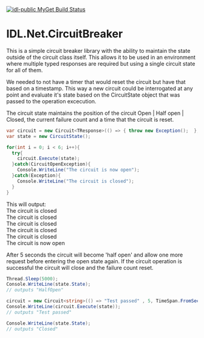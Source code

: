 [![idl-public MyGet Build Status](https://www.myget.org/BuildSource/Badge/idl-public?identifier=4beaf4f5-bef5-4064-8151-68d3a0b241a9)](https://www.myget.org/)
# IDL.Net.CircuitBreaker
This is a simple circuit breaker library with the ability to maintain the state outside of the circuit class itself. This allows it to be used in an environment where multiple typed responses are required but using a single circuit state for all of them. 

We needed to not have a timer that would reset the circuit but have that based on a timestamp. This way a new circuit could be interrogated at any point and evaluate it's state based on the CircuitState object that was passed to the operation excecution.

The circuit state maintains the position of the circuit Open | Half open | Closed, the current failure count and a time that the circuit is reset. 

````c#
var circuit = new Circuit<TResponse>(() => { throw new Exception();  }, 5, TimeSpan.FromSeconds(5));
var state = new CircuitState();

for(int i = 0; i < 6; i++){
  try{
    circuit.Execute(state);
  }catch(CircuitOpenException){
    Console.WriteLine("The circuit is now open");
  }catch(Exception){
    Console.WriteLine("The circuit is closed");
  }
}
````
This will output:  
The circuit is closed  
The circuit is closed  
The circuit is closed  
The circuit is closed  
The circuit is closed  
The circuit is now open  

After 5 seconds the circuit will become 'half open' and allow one more request before entering the open state again. If the circuit operation is successful the circuit will close and the failure count reset.
````c#
Thread.Sleep(5000);
Console.WriteLine(state.State);
// outputs "HalfOpen"

circuit = new Circuit<string>(() => "Test passed" , 5, TimeSpan.FromSeconds(5));
Console.WriteLine(circuit.Execute(state));
// outputs "Test passed"

Console.WriteLine(state.State);
// outputs "Closed"
````
